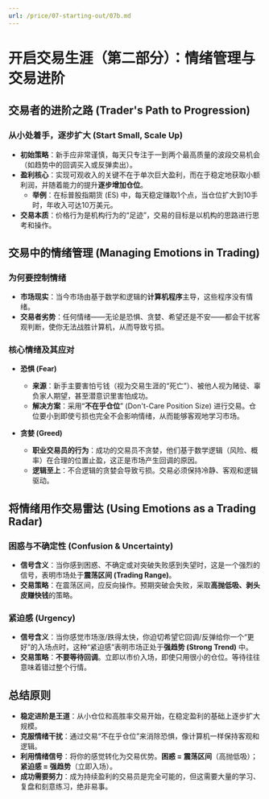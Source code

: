 ```yaml
---
url: /price/07-starting-out/07b.md
---
```

# 开启交易生涯（第二部分）：情绪管理与交易进阶

## 交易者的进阶之路 (Trader's Path to Progression)

### 从小处着手，逐步扩大 (Start Small, Scale Up)

* **初始策略**：新手应非常谨慎，每天只专注于一到两个最高质量的波段交易机会（如趋势中的回调买入或反弹卖出）。
* **盈利核心**：实现可观收入的关键不在于单次巨大盈利，而在于稳定地获取小额利润，并随着能力的提升**逐步增加仓位**。
  * **举例**：在标普股指期货 (ES) 中，每天稳定赚取1个点，当仓位扩大到10手时，年收入可达10万美元。
* **交易本质**：价格行为是机构行为的“足迹”，交易的目标是以机构的思路进行思考和操作。

## 交易中的情绪管理 (Managing Emotions in Trading)

### 为何要控制情绪

* **市场现实**：当今市场由基于数学和逻辑的**计算机程序**主导，这些程序没有情绪。
* **交易者劣势**：任何情绪——无论是恐惧、贪婪、希望还是不安——都会干扰客观判断，使你无法战胜计算机，从而导致亏损。

### 核心情绪及其应对

* **恐惧 (Fear)**
  * **来源**：新手主要害怕亏钱（视为交易生涯的“死亡”）、被他人视为赌徒、辜负家人期望，甚至潜意识里害怕成功。
  * **解决方案**：采用“**不在乎仓位**” (Don't-Care Position Size) 进行交易。仓位要小到即使亏损也完全不会影响情绪，从而能够客观地学习市场。

* **贪婪 (Greed)**
  * **职业交易员的行为**：成功的交易员不贪婪，他们基于数学逻辑（风险、概率）在合理的位置止盈，这正是市场产生回调的原因。
  * **逻辑至上**：不合逻辑的贪婪会导致亏损。交易必须保持冷静、客观和逻辑驱动。

## 将情绪用作交易雷达 (Using Emotions as a Trading Radar)

### 困惑与不确定性 (Confusion & Uncertainty)

* **信号含义**：当你感到困惑、不确定或对突破失败感到失望时，这是一个强烈的信号，表明市场处于**震荡区间 (Trading Range)**。
* **交易策略**：在震荡区间，应反向操作。预期突破会失败，采取**高抛低吸、剥头皮赚快钱**的策略。

### 紧迫感 (Urgency)

* **信号含义**：当你感觉市场涨/跌得太快，你迫切希望它回调/反弹给你一个“更好”的入场点时，这种“紧迫感”表明市场正处于**强趋势 (Strong Trend)** 中。
* **交易策略**：**不要等待回调**。立即以市价入场，即使只用很小的仓位。等待往往意味着错过整个行情。

## 总结原则

* **稳定进阶是王道**：从小仓位和高胜率交易开始，在稳定盈利的基础上逐步扩大规模。
* **克服情绪干扰**：通过交易“不在乎仓位”来消除恐惧，像计算机一样保持客观和逻辑。
* **利用情绪信号**：将你的感觉转化为交易优势。**困惑 = 震荡区间**（高抛低吸）；**紧迫感 = 强趋势**（立即入场）。
* **成功需要努力**：成为持续盈利的交易员是完全可能的，但这需要大量的学习、复盘和刻意练习，绝非易事。
